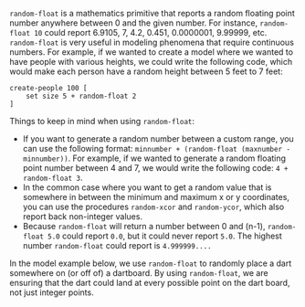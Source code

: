`random-float` is a mathematics primitive that reports a random floating point number anywhere between 0 and the given number. For instance, `random-float 10` could report 6.9105, 7, 4.2, 0.451, 0.0000001, 9.99999, etc. `random-float` is very useful in modeling phenomena that require continuous numbers. For example, if we wanted to create a model where we wanted to have people with various heights, we could write the following code, which would make each person have a random height between 5 feet to 7 feet:



```
create-people 100 [
	set size 5 + random-float 2
]
```



Things to keep in mind when using `random-float`:

* If you want to generate a random number between a custom range, you can use the following format: `minnumber + (random-float (maxnumber - minnumber))`. For example, if we wanted to generate a random floating point number between 4 and 7, we would write the following code: `4 + random-float 3`.
* In the common case where you want to get a random value that is somewhere in between the minimum and maximum x or y coordinates, you can use the procedures `random-xcor` and `random-ycor`, which also report back non-integer values. 
* Because `random-float` will return a number between 0 and (n-1), `random-float 5.0` could report  `0.0`, but it could never report  `5.0`. The highest number `random-float` could report is `4.999999....`



In the model example below, we use `random-float` to randomly place a dart somewhere on (or off of) a dartboard. By using `random-float`, we are ensuring that the dart could land at every possible point on the dart board, not just integer points. 